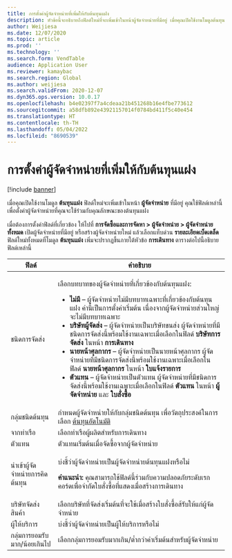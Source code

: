 ```yaml
---
title: การตั้งค่าผู้จัดจำหน่ายที่เพิ่มให้กับต้นทุนแฝง
description: หัวข้อนี้จะอธิบายถึงฟิลด์ใหม่ที่จะเพิ่มเข้าในหน้าผู้จัดจำหน่ายที่มีอยู่ เมื่อคุณเปิดใช้งานโมดูลต้นทุนแฝง คุณใช้ฟิลด์เหล่านี้เพื่อตั้งค่าผู้จัดจำหน่ายที่คุณจะใช้ร่วมกับคุณลักษณะของต้นทุนแฝง
author: Weijiesa
ms.date: 12/07/2020
ms.topic: article
ms.prod: ''
ms.technology: ''
ms.search.form: VendTable
audience: Application User
ms.reviewer: kamaybac
ms.search.region: Global
ms.author: weijiesa
ms.search.validFrom: 2020-12-07
ms.dyn365.ops.version: 10.0.17
ms.openlocfilehash: b4e02397f7a4cdeaa21b451268b16e4fbe773612
ms.sourcegitcommit: a58dfb892e43921157014f0784bd411f5c40e454
ms.translationtype: HT
ms.contentlocale: th-TH
ms.lasthandoff: 05/04/2022
ms.locfileid: "8690539"
---
```

# <a name="vendor-settings-added-for-landed-cost"></a>การตั้งค่าผู้จัดจำหน่ายที่เพิ่มให้กับต้นทุนแฝง

[!include [banner](../../includes/banner.md)]

เมื่อคุณเปิดใช้งานโมดูล **ต้นทุนแฝง** ฟิลด์ใหม่จะเพิ่มเข้าในหน้า **ผู้จัดจำหน่าย** ที่มีอยู่ คุณใช้ฟิลด์เหล่านี้เพื่อตั้งค่าผู้จัดจำหน่ายที่คุณจะใช้ร่วมกับคุณลักษณะของต้นทุนแฝง

เมื่อต้องการตั้งค่าฟิลด์ที่เกี่ยวข้อง ให้ไปที่ **การจัดซื้อและการจัดหา \> ผู้จัดจำหน่าย \> ผู้จัดจำหน่ายทั้งหมด** เปิดผู้จัดจำหน่ายที่มีอยู่ หรือสร้างผู้จัดจำหน่ายใหม่ แล้วเลือกแท็บด่วน **รายละเอียดเบ็ดเตล็ด** ฟิลด์ใหม่ทั้งหมดที่โมดูล **ต้นทุนแฝง** เพิ่มจะปรากฏขึ้นภายใต้หัวข้อ **การเดินทาง** ตารางต่อไปนี้อธิบายฟิลด์เหล่านี้

| ฟิลด์ | คำอธิบาย |
|---|---|
| ชนิดการจัดส่ง | <p>เลือกบทบาทของผู้จัดจำหน่ายที่เกี่ยวข้องกับต้นทุนแฝง:</p><ul><li>**ไม่มี** – ผู้จัดจำหน่ายไม่มีบทบาทเฉพาะที่เกี่ยวข้องกับต้นทุนแฝง ค่านี้เป็นการตั้งค่าเริ่มต้น เนื่องจากผู้จัดจำหน่ายส่วนใหญ่จะไม่มีบทบาทเฉพาะ</li><li>**บริษัทผู้จัดส่ง** – ผู้จัดจำหน่ายเป็นบริษัทขนส่ง ผู้จัดจำหน่ายที่มีชนิดการจัดส่งนี้พร้อมใช้งานเฉพาะเมื่อเลือกในฟิลด์ **บริษัทการจัดส่ง** ในหน้า **การเดินทาง**</li><li>**นายหน้าศุลกากร** – ผู้จัดจำหน่ายเป็นนายหน้าศุลกากร ผู้จัดจำหน่ายที่มีชนิดการจัดส่งนี้พร้อมใช้งานเฉพาะเมื่อเลือกในฟิลด์ **นายหน้าศุลกากร** ในหน้า **ใบแจ้งรายการ**</li><li>**ตัวแทน** – ผู้จัดจำหน่ายเป็นตัวแทน ผู้จัดจำหน่ายที่มีชนิดการจัดส่งนี้พร้อมใช้งานเฉพาะเมื่อเลือกในฟิลด์ **ตัวแทน** ในหน้า **ผู้จัดจำหน่าย** และ **ใบสั่งซื้อ**</li></ul> |
| กลุ่มชนิดต้นทุน | กําหนดผู้จัดจำหน่ายให้กับกลุ่มชนิดต้นทุน เพื่อวัตถุประสงค์ในการเลือก [ต้นทุนอัตโนมัติ](auto-cost-setup.md) |
| จากท่าเรือ | เลือกท่าเรือผู้ผลิตสำหรับการเดินทาง |
| ตัวแทน | ตัวแทนเริ่มต้นเมื่อจัดซื้อจากผู้จัดจำหน่าย |
| นำเข้าผู้จัดจำหน่ายการคิดต้นทุน | <p>บ่งชี้ว่าผู้จัดจำหน่ายเป็นผู้จัดจำหน่ายต้นทุนแฝงหรือไม่</p><p>**คำแนะนำ:** คุณสามารถใช้ฟิลด์นี้ร่วมกับความปลอดภัยระดับเรกคอร์ดเพื่อจํากัดใบสั่งซื้อที่แสดงเมื่อสร้างการเดินทาง</p> |
| บริษัทจัดส่งสินค้า | เลือกบริษัทที่จัดส่งเริ่มต้นที่จะใช้เมื่อสร้างใบสั่งซื้อส้รับให้แก่ผู้จัดจำหน่าย |
| ผู้ให้บริการ | บ่งชี้ว่าผู้จัดจำหน่ายเป็นผู้ให้บริการหรือไม่ |
| กลุ่มการยอมรับมาก/น้อยเกินไป | เลือกกลุ่มการยอมรับมากเกิน/ต่ำกว่าค่าเริ่มต้นสำหรับผู้จัดจำหน่าย |
